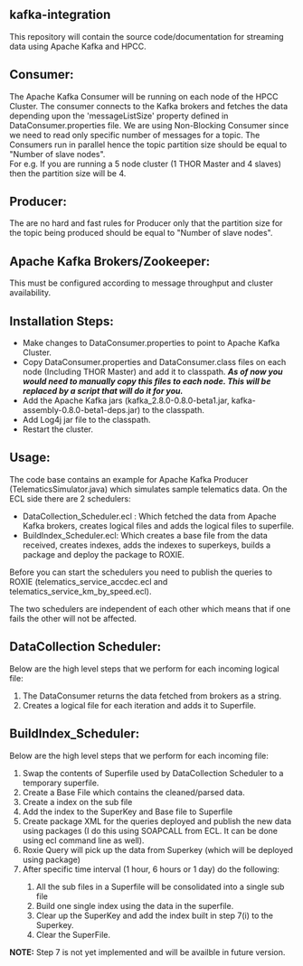 kafka-integration
----------

This repository will contain the source code/documentation for streaming data using Apache Kafka and HPCC.

Consumer:
----------

The Apache Kafka Consumer will be running on each node of the HPCC Cluster. The consumer connects to the Kafka brokers and fetches the data
depending upon the 'messageListSize' property defined in DataConsumer.properties file. We are using Non-Blocking Consumer since we need to read only specific number of messages for a topic.
The Consumers run in parallel hence the topic partition size should be equal to "Number of slave nodes". <br />
For e.g. If you are running a 5 node cluster (1 THOR Master and 4 slaves) then the partition size will be 4.

Producer:
----------

The are no hard and fast rules for Producer only that the partition size for the topic being produced should be equal to "Number of slave nodes".

Apache Kafka Brokers/Zookeeper:
----------

This must be configured according to message throughput and cluster availability.

Installation Steps:
----------

- Make changes to DataConsumer.properties to point to Apache Kafka Cluster.
- Copy DataConsumer.properties and DataConsumer.class files on each node (Including THOR Master) and add it to classpath. 
  <i><b>As of now you would need to manually copy this files to each node. This will be replaced by a script that will do it for you.</b></i>
- Add the Apache Kafka jars (kafka_2.8.0-0.8.0-beta1.jar, kafka-assembly-0.8.0-beta1-deps.jar) to the classpath.
- Add Log4j jar file to the classpath.
- Restart the cluster.

Usage:
----------

The code base contains an example for Apache Kafka Producer (TelematicsSimulator.java) which simulates sample telematics data.
On the ECL side there are 2 schedulers: <br />
- DataCollection_Scheduler.ecl : Which fetched the data from Apache Kafka brokers, creates logical files and adds the logical files to superfile.
- BuildIndex_Scheduler.ecl: Which creates a base file from the data received, creates indexes, adds the indexes to superkeys, builds a package and deploy the package to ROXIE.


Before you can start the schedulers you need to publish the queries to ROXIE (telematics_service_accdec.ecl and telematics_service_km_by_speed.ecl).

The two schedulers are independent of each other which means that if one fails the other will not be affected.

DataCollection Scheduler:
----------

Below are the high level steps that we perform for each incoming logical file: <br />
1. The DataConsumer returns the data fetched from brokers as a string. <br />
2. Creates a logical file for each iteration and adds it to Superfile. <br />

BuildIndex_Scheduler:
----------

Below are the high level steps that we perform for each incoming file: <br />
<ol>
<li> Swap the contents of Superfile used by DataCollection Scheduler to a temporary superfile. </li>
<li> Create a Base File which contains the cleaned/parsed data. </li>
<li> Create a index on the sub file </li>
<li> Add the index to the SuperKey and Base file to Superfile </li>
<li> Create package XML for the queries deployed and publish the new data using packages (I do this using SOAPCALL from ECL. It can be done using ecl command line as well). </li>
<li> Roxie Query will pick up the data from Superkey (which will be deployed using package) </li>
<li> After specific time interval (1 hour, 6 hours or 1 day) do the following: </li> 
	<ol> 
		<li> All the sub files in a Superfile will be consolidated into a single sub file </li>
		<li> Build one single index using the data in the superfile. </li>
		<li> Clear up the SuperKey and add the index built in step 7(i) to the Superkey. </li>
	    <li> Clear the SuperFile. </li>
	</ol>
</ol>
<b>NOTE:</b> Step 7 is not yet implemented and will be availble in future version.
